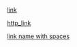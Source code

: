 [link](https://example.com/)

[http_link](http://example.com/)

[link name with spaces](https://example.com/)